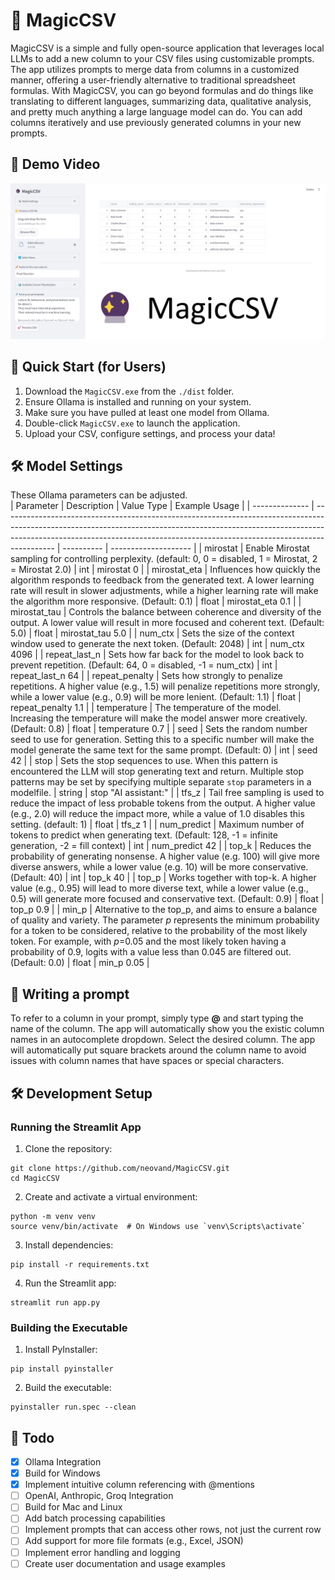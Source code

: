 # 🔮 MagicCSV

MagicCSV is a simple and fully open-source application that leverages local LLMs to add a new column to your CSV files using customizable prompts. The app utilizes prompts to merge data from columns in a customized manner, offering a user-friendly alternative to traditional spreadsheet formulas. With MagicCSV, you can go beyond formulas and do things like translating to different languages, summarizing data, qualitative analysis, and pretty much anything a large language model can do. You can add columns iteratively and use previously generated columns in your new prompts.

## 🎥 Demo Video

[![MagicCSV Demo](./images/screenshot.png)](https://youtu.be/y3QHEWODAnM)

## 🚀 Quick Start (for Users)

1. Download the `MagicCSV.exe` from the `./dist` folder.
2. Ensure Ollama is installed and running on your system. 
3. Make sure you have pulled at least one model from Ollama.
4. Double-click `MagicCSV.exe` to launch the application.
5. Upload your CSV, configure settings, and process your data!

## 🛠️ Model Settings
These Ollama parameters can be adjusted.  
| Parameter      | Description                                                                                                                                                                                                                                             | Value Type | Example Usage        |
| -------------- | ------------------------------------------------------------------------------------------------------------------------------------------------------------------------------------------------------------------------------------------------------- | ---------- | -------------------- |
| mirostat       | Enable Mirostat sampling for controlling perplexity. (default: 0, 0 = disabled, 1 = Mirostat, 2 = Mirostat 2.0)                                                                                                                                         | int        | mirostat 0           |
| mirostat_eta   | Influences how quickly the algorithm responds to feedback from the generated text. A lower learning rate will result in slower adjustments, while a higher learning rate will make the algorithm more responsive. (Default: 0.1)                        | float      | mirostat_eta 0.1     |
| mirostat_tau   | Controls the balance between coherence and diversity of the output. A lower value will result in more focused and coherent text. (Default: 5.0)                                                                                                         | float      | mirostat_tau 5.0     |
| num_ctx        | Sets the size of the context window used to generate the next token. (Default: 2048)                                                                                                                                                                    | int        | num_ctx 4096         |
| repeat_last_n  | Sets how far back for the model to look back to prevent repetition. (Default: 64, 0 = disabled, -1 = num_ctx)                                                                                                                                           | int        | repeat_last_n 64     |
| repeat_penalty | Sets how strongly to penalize repetitions. A higher value (e.g., 1.5) will penalize repetitions more strongly, while a lower value (e.g., 0.9) will be more lenient. (Default: 1.1)                                                                     | float      | repeat_penalty 1.1   |
| temperature    | The temperature of the model. Increasing the temperature will make the model answer more creatively. (Default: 0.8)                                                                                                                                     | float      | temperature 0.7      |
| seed           | Sets the random number seed to use for generation. Setting this to a specific number will make the model generate the same text for the same prompt. (Default: 0)                                                                                       | int        | seed 42              |
| stop           | Sets the stop sequences to use. When this pattern is encountered the LLM will stop generating text and return. Multiple stop patterns may be set by specifying multiple separate `stop` parameters in a modelfile.                                      | string     | stop "AI assistant:" |
| tfs_z          | Tail free sampling is used to reduce the impact of less probable tokens from the output. A higher value (e.g., 2.0) will reduce the impact more, while a value of 1.0 disables this setting. (default: 1)                                               | float      | tfs_z 1              |
| num_predict    | Maximum number of tokens to predict when generating text. (Default: 128, -1 = infinite generation, -2 = fill context)                                                                                                                                   | int        | num_predict 42       |
| top_k          | Reduces the probability of generating nonsense. A higher value (e.g. 100) will give more diverse answers, while a lower value (e.g. 10) will be more conservative. (Default: 40)                                                                        | int        | top_k 40             |
| top_p          | Works together with top-k. A higher value (e.g., 0.95) will lead to more diverse text, while a lower value (e.g., 0.5) will generate more focused and conservative text. (Default: 0.9)                                                                 | float      | top_p 0.9            |
| min_p          | Alternative to the top_p, and aims to ensure a balance of quality and variety. The parameter *p* represents the minimum probability for a token to be considered, relative to the probability of the most likely token. For example, with *p*=0.05 and the most likely token having a probability of 0.9, logits with a value less than 0.045 are filtered out. (Default: 0.0) | float      | min_p 0.05            |

## 📄 Writing a prompt
To refer to a column in your prompt, simply type **@** and start typing the name of the column. The app will automatically show you the existic column names in an autocomplete dropdown. Select the desired column. The app will automatically put square brackets around the column name to avoid issues with column names that have spaces or special characters.

## 🛠️ Development Setup

### Running the Streamlit App

1. Clone the repository:

```console
git clone https://github.com/neovand/MagicCSV.git
cd MagicCSV
```

2. Create and activate a virtual environment:

```console
python -m venv venv
source venv/bin/activate  # On Windows use `venv\Scripts\activate`
```

3. Install dependencies:

```console
pip install -r requirements.txt
```
4. Run the Streamlit app:

```console
streamlit run app.py
```

### Building the Executable

1. Install PyInstaller:
```console
pip install pyinstaller
```

2. Build the executable:
```console
pyinstaller run.spec --clean
```

## 📝 Todo
- [x] Ollama Integration
- [x] Build for Windows
- [x] Implement intuitive column referencing with @mentions
- [ ] OpenAI, Anthropic, Groq Integration
- [ ] Build for Mac and Linux
- [ ] Add batch processing capabilities
- [ ] Implement prompts that can access other rows, not just the current row
- [ ] Add support for more file formats (e.g., Excel, JSON)
- [ ] Implement error handling and logging
- [ ] Create user documentation and usage examples